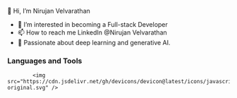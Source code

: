 👋 Hi, I’m Nirujan Velvarathan
- 👀 I’m interested in becoming a Full-stack Developer
- 📫 How to reach me LinkedIn @Nirujan Velvarathan
- 🧠 Passionate about deep learning and generative AI.


### Languages and Tools

            <img src="https://cdn.jsdelivr.net/gh/devicons/devicon@latest/icons/javascript/javascript-original.svg" />
          
